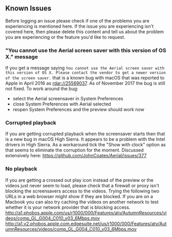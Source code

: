 ## Known Issues

Before logging an issue please check if one of the problems you are experiencing is mentioned here. If the issue you are experiencing isn't covered here, then please delete this content and tell us about the problem you are experiencing or the feature you'd like to request.

### "You cannot use the Aerial screen saver with this version of OS X." message

If you get a message saying `You cannot use the Aerial screen saver with this version of OS X. Please contact the vendor to get a newer version of the screen saver.` that is a known bug with macOS that was reported to Apple in April 2016 as [rdar://25569037](http://openradar.appspot.com/25569037). As of November 2017 the bug is still not fixed. To work around the bug:
* select the Aerial screensaver in System Preferences
* close System Preferences with Aerial selected
* reopen System Preferences and the preview should work now

### Corrupted playback

If you are getting corrupted playback when the screensaver starts then that is a new bug in macOS High Sierra. It appears to be a problem with the Intel drivers in High Sierra. As a workaround tick the "Show with clock" option as that seems to eliminate the corruption for the moment. Discussed extensively here: https://github.com/JohnCoates/Aerial/issues/377

### No playback

If you are getting a crossed out play icon instead of the preview or the videos just never seem to load, please check that a firewall or proxy isn't blocking the screensavers access to the videos. Trying the following two URLs in a web browser might show if they are blocked. If you are on a Macbook you can also try caching the videos on another network to test whether it is your network provider that is blocking access.
http://a1.phobos.apple.com/us/r1000/000/Features/atv/AutumnResources/videos/comp_GL_G004_C010_v03_6Mbps.mov
http://a1.v2.phobos.apple.com.edgesuite.net/us/r1000/000/Features/atv/AutumnResources/videos/comp_GL_G004_C010_v03_6Mbps.mov
